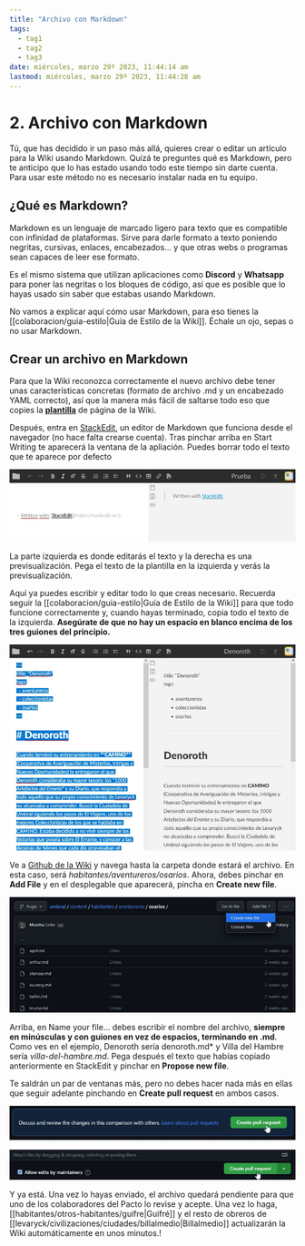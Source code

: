 ```yaml
---
title: "Archivo con Markdown"
tags:
  - tag1
  - tag2
  - tag3
date: miércoles, marzo 29º 2023, 11:44:14 am
lastmod: miércoles, marzo 29º 2023, 11:44:28 am
---
```


# 2. Archivo con Markdown

Tú, que has decidido ir un paso más allá, quieres crear o editar un artículo para la Wiki usando Markdown. Quizá te preguntes qué es Markdown, pero te anticipo que lo has estado usando todo este tiempo sin darte cuenta. Para usar este método no es necesario instalar nada en tu equipo.

## ¿Qué es Markdown?

Markdown es un lenguaje de marcado ligero para texto que es compatible con infinidad de plataformas. Sirve para darle formato a texto poniendo negritas, cursivas, enlaces, encabezados... y que otras webs o programas sean capaces de leer ese formato.

Es el mismo sistema que utilizan aplicaciones como **Discord** y **Whatsapp** para poner las negritas o los bloques de código, así que es posible que lo hayas usado sin saber que estabas usando Markdown.

No vamos a explicar aquí cómo usar Markdown, para eso tienes la [[colaboracion/guia-estilo|Guía de Estilo de la Wiki]]. Échale un ojo, sepas o no usar Markdown.

## Crear un archivo en Markdown

Para que la Wiki reconozca correctamente el nuevo archivo debe tener unas características concretas (formato de archivo .md y un encabezado YAML correcto), así que la manera más fácil de saltarse todo eso que copies la **[plantilla](https://raw.githubusercontent.com/Musrha/umbral/hugo/content/templates/plantilla.md)** de página de la Wiki.

Después, entra en [StackEdit](https://stackedit.io), un editor de Markdown que funciona desde el navegador (no hace falta crearse cuenta). Tras pinchar arriba en Start Writing te aparecerá la ventana de la apliación. Puedes borrar todo el texto que te aparece por defecto

![](images/tutorial4.jpg)

La parte izquierda es donde editarás el texto y la derecha es una previsualización. Pega el texto de la plantilla en la izquierda y verás la previsualización.

Aquí ya puedes escribir y editar todo lo que creas necesario. Recuerda seguir la [[colaboracion/guia-estilo|Guía de Estilo de la Wiki]] para que todo funcione correctamente y, cuando hayas terminado, copia todo el texto de la izquierda. **Asegúrate de que no hay un espacio en blanco encima de los tres guiones del principio.**

![](images/tutorial5.jpg)

Ve a [Github de la Wiki](https://github.com/Musrha/umbral/tree/hugo/content) y navega hasta la carpeta donde estará el archivo. En esta caso, será *habitantes/aventureros/osarios*. Ahora, debes pinchar en **Add File** y en el desplegable que aparecerá, pincha en **Create new file**.

![](images/tutorial6.jpg)

Arriba, en Name your file... debes escribir el nombre del archivo, **siempre en minúsculas y con guiones en vez de espacios, terminando en .md**. Como ves en el ejemplo, Denoroth sería denoroth.md* y Villa del Hambre sería *villa-del-hambre.md*. Pega después el texto que habías copiado anteriormente en StackEdit y pinchar en **Propose new file**.

Te saldrán un par de ventanas más, pero no debes hacer nada más en ellas que seguir adelante pinchando en **Create pull request** en ambos casos.

![](images/tutorial7.jpg)

![](images/tutorial8.jpg)

Y ya está. Una vez lo hayas enviado, el archivo quedará pendiente para que uno de los colaboradores del Pacto lo revise y acepte. Una vez lo haga, [[habitantes/otros-habitantes/guifre|Guifré]] y el resto de obreros de [[levaryck/civilizaciones/ciudades/billalmedio|Billalmedio]] actualizarán la Wiki automáticamente en unos minutos.!